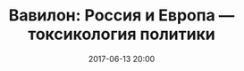 ---
layout: post
title: "Вавилон: Россия и Европа — токсикология политики"
date: "2017-06-13 20:00"
file: 2017-06-13-reitschuster.mp3
excerpt: "Гость программы — журналист Борис Райтшустер (Берлин)"
summary: "Гость программы — журналист Борис Райтшустер (Берлин)"
duration: "00:56:37"
length: 32862943
explicit: "no"
block: "no"
---